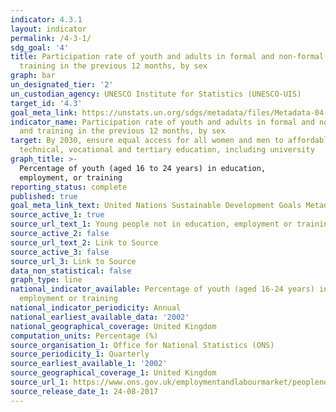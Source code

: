 ```yaml
---
indicator: 4.3.1
layout: indicator
permalink: /4-3-1/
sdg_goal: '4'
title: Participation rate of youth and adults in formal and non-formal education and
  training in the previous 12 months, by sex
graph: bar
un_designated_tier: '2'
un_custodian_agency: UNESCO Institute for Statistics (UNESCO-UIS)
target_id: '4.3'
goal_meta_link: https://unstats.un.org/sdgs/metadata/files/Metadata-04-03-01.pdf
indicator_name: Participation rate of youth and adults in formal and non-formal education
  and training in the previous 12 months, by sex
target: By 2030, ensure equal access for all women and men to affordable and quality
  technical, vocational and tertiary education, including university
graph_title: >-
  Percentage of youth (aged 16 to 24 years) in education,
  employment, or training
reporting_status: complete
published: true
goal_meta_link_text: United Nations Sustainable Development Goals Metadata (pdf 210kB)
source_active_1: true
source_url_text_1: Young people not in education, employment or training (NEET)
source_active_2: false
source_url_text_2: Link to Source
source_active_3: false
source_url_3: Link to Source
data_non_statistical: false
graph_type: line
national_indicator_available: Percentage of youth (aged 16-24 years) in education,
  employment or training
national_indicator_periodicity: Annual
national_earliest_available_data: '2002'
national_geographical_coverage: United Kingdom
computation_units: Percentage (%)
source_organisation_1: Office for National Statistics (ONS)
source_periodicity_1: Quarterly
source_earliest_available_1: '2002'
source_geographical_coverage_1: United Kingdom
source_url_1: https://www.ons.gov.uk/employmentandlabourmarket/peoplenotinwork/unemployment/datasets/youngpeoplenotineducationemploymentortrainingneettable1
source_release_date_1: 24-08-2017
---
```

